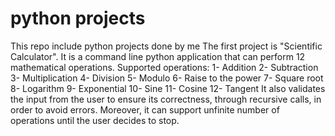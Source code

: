 # python projects
 This repo include python projects done by me
 The first project is "Scientific Calculator". It is a command line python application that can perform 12 mathematical operations.
 Supported operations:
 1- Addition
 2- Subtraction
 3- Multiplication
 4- Division
 5- Modulo
 6- Raise to the power
 7- Square root
 8- Logarithm
 9- Exponential
 10- Sine
 11- Cosine
 12- Tangent
 It also validates the input from the user to ensure its correctness, through recursive calls, in order to avoid errors. Moreover, it can support unfinite number of operations until the user decides to stop.
